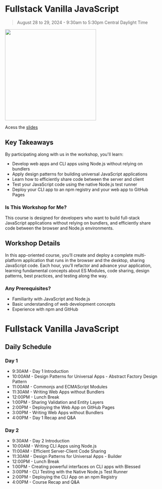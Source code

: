 # Fullstack Vanilla JavaScript

> August 28 to 29, 2024 - 9:30am to 5:30pm Central Daylight Time


<img src="https://static.frontendmasters.com/resources/2024-08-28-fullstack-vanilla-js/thumb.webp" width=300 />

Acess the [slides](https://www.icloud.com/keynote/032Y1iBWTJMdLbFIw2A3F23VA#FullStack_Vanilla_JS_-_FEM_-_Erick_Wendel)
## Key Takeaways

By participating along with us in the workshop, you'll learn:

- Develop web apps and CLI apps using Node.js without relying on bundlers
- Apply design patterns for building universal JavaScript applications
- Learn how to efficiently share code between the server and client
- Test your JavaScript code using the native Node.js test runner
- Deploy your CLI app to an npm registry and your web app to GitHub Pages

### Is This Workshop for Me?

This course is designed for developers who want to build full-stack JavaScript applications without relying on bundlers, and efficiently share code between the browser and Node.js environments.

## Workshop Details

In this app-oriented course, you’ll create and deploy a complete multi-platform application that runs in the browser and the desktop, sharing JavaScript code. Each hour, you’ll refactor and advance your application, learning fundamental concepts about ES Modules, code sharing, design patterns, best practices, and testing along the way.

### Any Prerequisites?

- Familiarity with JavaScript and Node.js
- Basic understanding of web development concepts
- Experience with npm and GitHub

# Fullstack Vanilla JavaScript

## Daily Schedule

### Day 1

-   9:30AM - Day 1 Introduction
-   10:00AM - Design Patterns for Universal Apps - Abstract Factory Design Pattern
-   11:00AM - Commonjs and ECMAScript Modules
-   11:30AM - Writing Web Apps without Bundlers
-   12:00PM - Lunch Break
-   1:00PM - Sharing Validation and Entity Layers
-   2:00PM - Deploying the Web App on GitHub Pages
-   3:00PM - Writing Web Apps without Bundlers
-   4:00PM - Day 1 Recap and Q&A

### Day 2

-   9:30AM - Day 2 Introduction
-   10:00AM - Writing CLI Apps using Node.js
-   11:00AM - Efficient Server-Client Code Sharing
-   11:30AM - Design Patterns for Universal Apps - Builder
-   12:00PM - Lunch Break
-   1:00PM - Creating powerful interfaces on CLI apps with Blessed
-   3:00PM - CLI Testing with the Native Node.js Test Runner
-   2:00PM - Deploying the CLI App on an npm Registry
-   4:00PM - Course Recap and Q&A